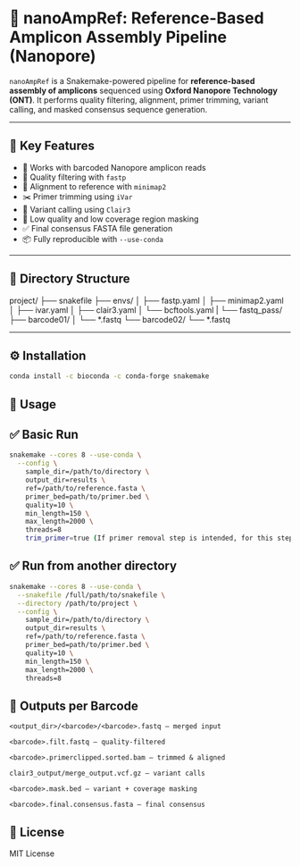 # 🧬 nanoAmpRef: Reference-Based Amplicon Assembly Pipeline (Nanopore)

`nanoAmpRef` is a Snakemake-powered pipeline for **reference-based assembly of amplicons** sequenced using **Oxford Nanopore Technology (ONT)**. It performs quality filtering, alignment, primer trimming, variant calling, and masked consensus sequence generation.

---

## 🔧 Key Features

- 🔬 Works with barcoded Nanopore amplicon reads
- 🧼 Quality filtering with `fastp`
- 🧭 Alignment to reference with `minimap2`
- ✂️ Primer trimming using `iVar`
- 🧬 Variant calling using `Clair3`
- 🩻 Low quality and low coverage region masking
- ✅ Final consensus FASTA file generation
- 📦 Fully reproducible with `--use-conda`

---

## 📁 Directory Structure

project/ ├── snakefile ├── envs/ │ ├── fastp.yaml │ ├── minimap2.yaml │ ├── ivar.yaml │ ├── clair3.yaml │ └── bcftools.yaml | └── fastq_pass/ ├── barcode01/ │ └── *.fastq └── barcode02/ └── *.fastq



---

## ⚙️ Installation

```bash
conda install -c bioconda -c conda-forge snakemake
```


## 🚀 Usage

## ✅ Basic Run

```bash
snakemake --cores 8 --use-conda \
  --config \
    sample_dir=/path/to/directory \
    output_dir=results \
    ref=/path/to/reference.fasta \
    primer_bed=path/to/primer.bed \
    quality=10 \
    min_length=150 \
    max_length=2000 \
    threads=8
    trim_primer=true (If primer removal step is intended, for this step primer bed file will be required)
```

## ✅ Run from another directory

```bash
snakemake --cores 8 --use-conda \
  --snakefile /full/path/to/snakefile \
  --directory /path/to/project \
  --config \
    sample_dir=/path/to/directory \
    output_dir=results \
    ref=/path/to/reference.fasta \
    primer_bed=path/to/primer.bed \
    quality=10 \
    min_length=150 \
    max_length=2000 \
    threads=8
```

## 🔬 Outputs per Barcode

    <output_dir>/<barcode>/<barcode>.fastq – merged input

    <barcode>.filt.fastq – quality-filtered

    <barcode>.primerclipped.sorted.bam – trimmed & aligned

    clair3_output/merge_output.vcf.gz – variant calls

    <barcode>.mask.bed – variant + coverage masking

    <barcode>.final.consensus.fasta – final consensus

## 📜 License

MIT License







